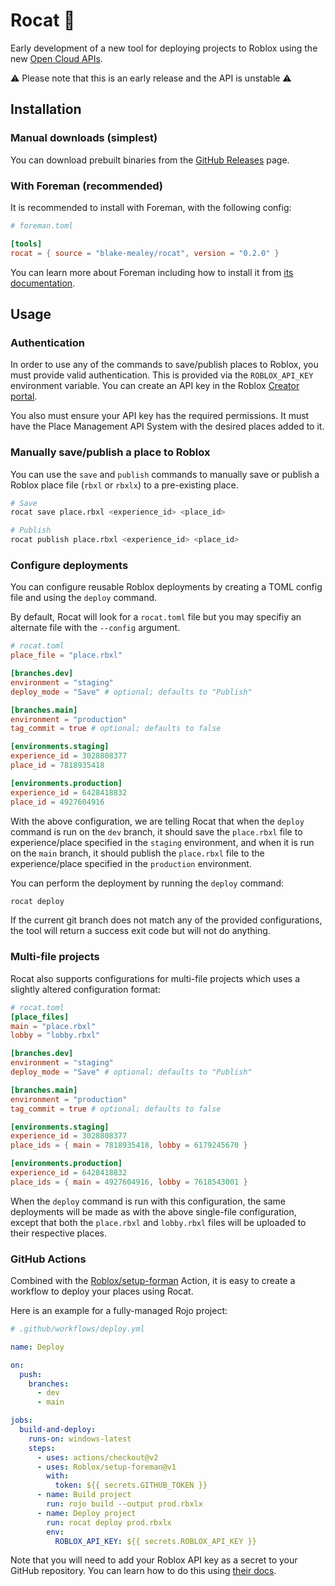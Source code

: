 # Rocat 🚀

Early development of a new tool for deploying projects to Roblox using the new [Open Cloud
APIs](https://devforum.roblox.com/t/open-cloud-publishing-your-places-with-api-keys-is-now-live/1485135).

⚠ Please note that this is an early release and the API is unstable ⚠

## Installation

### Manual downloads (simplest)

You can download prebuilt binaries from the [GitHub
Releases](https://github.com/blake-mealey/rocat/releases) page.

### With Foreman (recommended)

It is recommended to install with Foreman, with the following config:

```toml
# foreman.toml

[tools]
rocat = { source = "blake-mealey/rocat", version = "0.2.0" }
```

You can learn more about Foreman including how to install it from [its
documentation](https://github.com/Roblox/foreman#readme).

## Usage

### Authentication

In order to use any of the commands to save/publish places to Roblox, you must provide valid
authentication. This is provided via the `ROBLOX_API_KEY` environment variable. You can create an
API key in the Roblox [Creator portal](https://create.roblox.com/credentials).

You also must ensure your API key has the required permissions. It must have the Place Management
API System with the desired places added to it.

### Manually save/publish a place to Roblox

You can use the `save` and `publish` commands to manually save or publish a Roblox place file
(`rbxl` or `rbxlx`) to a pre-existing place.

```sh
# Save
rocat save place.rbxl <experience_id> <place_id>

# Publish
rocat publish place.rbxl <experience_id> <place_id>
```

### Configure deployments

You can configure reusable Roblox deployments by creating a TOML config file and using the `deploy`
command.

By default, Rocat will look for a `rocat.toml` file but you may specifiy an alternate file with the
`--config` argument.

```toml
# rocat.toml
place_file = "place.rbxl"

[branches.dev]
environment = "staging"
deploy_mode = "Save" # optional; defaults to "Publish"

[branches.main]
environment = "production"
tag_commit = true # optional; defaults to false

[environments.staging]
experience_id = 3028808377
place_id = 7818935418

[environments.production]
experience_id = 6428418832
place_id = 4927604916
```

With the above configuration, we are telling Rocat that when the `deploy` command is run on the
`dev` branch, it should save the `place.rbxl` file to experience/place specified in the `staging`
environment, and when it is run on the `main` branch, it should publish the `place.rbxl` file to the
experience/place specified in the `production` environment.

You can perform the deployment by running the `deploy` command:

```sh
rocat deploy
```

If the current git branch does not match any of the provided configurations, the tool will return a
success exit code but will not do anything.

### Multi-file projects

Rocat also supports configurations for multi-file projects which uses a slightly altered
configuration format:

```toml
# rocat.toml
[place_files]
main = "place.rbxl"
lobby = "lobby.rbxl"

[branches.dev]
environment = "staging"
deploy_mode = "Save" # optional; defaults to "Publish"

[branches.main]
environment = "production"
tag_commit = true # optional; defaults to false

[environments.staging]
experience_id = 3028808377
place_ids = { main = 7818935418, lobby = 6179245670 }

[environments.production]
experience_id = 6428418832
place_ids = { main = 4927604916, lobby = 7618543001 }
```

When the `deploy` command is run with this configuration, the same deployments will be made as with
the above single-file configuration, except that both the `place.rbxl` and `lobby.rbxl` files will
be uploaded to their respective places.

### GitHub Actions

Combined with the [Roblox/setup-forman](https://github.com/Roblox/setup-foreman) Action, it is easy
to create a workflow to deploy your places using Rocat.

Here is an example for a fully-managed Rojo project:

```yml
# .github/workflows/deploy.yml

name: Deploy

on:
  push:
    branches:
      - dev
      - main

jobs:
  build-and-deploy:
    runs-on: windows-latest
    steps:
      - uses: actions/checkout@v2
      - uses: Roblox/setup-foreman@v1
        with:
          token: ${{ secrets.GITHUB_TOKEN }}
      - name: Build project
        run: rojo build --output prod.rbxlx
      - name: Deploy project
        run: rocat deploy prod.rbxlx
        env:
          ROBLOX_API_KEY: ${{ secrets.ROBLOX_API_KEY }}
```

Note that you will need to add your Roblox API key as a secret to your GitHub repository. You can
learn how to do this using [their
docs](https://docs.github.com/en/actions/security-guides/encrypted-secrets#creating-encrypted-secrets-for-a-repository).
